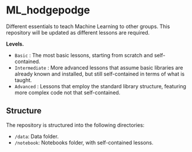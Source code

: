 # ML_hodgepodge

Different essentials to teach Machine Learning to other groups.
This repository will be updated as different lessons are required.

**Levels.**

- `Basic` : The most basic lessons, starting from scratch and self-contained.
- `Intermediate` : More advanced lessons that assume basic libraries are already known and installed, but still self-contained in terms of what is taught.
- `Advanced` : Lessons that employ the standard library structure, featuring more complex code not that self-contained.

## Structure

The repository is structured into the following directories:

- `/data`: Data folder.
- `/notebook`: Notebooks folder, with self-contained lessons.
